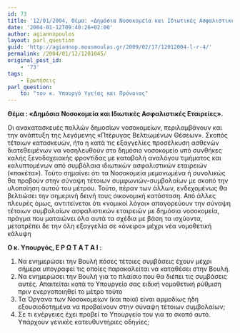 ```yaml
---
id: 73
title: '12/01/2004, Θέμα: «Δημόσια Νοσοκομεία και Ιδιωτικές Ασφαλιστικές Εταιρείες».'
date: '2004-01-12T09:40:26+02:00'
author: agiannopoulos
layout: parl_question
guid: 'http://agiannop.mousmoulas.gr/2009/02/17/12012004-l-r-4/'
permalink: /2004/01/12/1201045/
original_post_id:
    - '73'
tags:
    - Ερωτήσεις
parl_question:
    to: "τον κ. Υπουργό Υγείας και Πρόνοιας"
---
```


**Θέμα : «Δημόσια Νοσοκομεία και Ιδιωτικές Ασφαλιστικές Εταιρείες».**

Οι ανακατασκευές πολλών δημοσίων νοσοκομείων, περιλαμβάνουν και την ανάπτυξη της λεγόμενης «Πτέρυγας Βελτιωμένων Θέσεων». Σκοπός τέτοιων κατασκευών, ήτο η κατά τις εξαγγελίες προσέλκυση ασθενών διατεθειμένων να νοσηλευθούν στο δημόσιο νοσοκομείο υπό συνθήκες καλής ξενοδοχειακής φροντίδας με καταβολή αναλόγου τιμήματος και καλυπτομένων από συμβόλαια ιδιωτικών ασφαλιστικών  εταιρειών («πακέτα»). Τούτο σημαίνει ότι τα Νοσοκομεία μεμονωμένα ή συνολικώς θα προβούν στην σύναψη τέτοιων συμφωνιών-συμβολαίων με σκοπό την υλοποίηση αυτού του μέτρου. Τούτο, πέραν των άλλων, ενδεχομένως θα βελτιώσει την σημερινή δεινή τους οικονομική κατάσταση. Από άλλες πλευρές όμως, αντιτείνεται ότι «νομικοί λόγοι» απαγορεύουν την σύναψη τέτοιων συμβολαίων ασφαλιστικών εταιρειών με δημόσια νοσοκομεία, πράγμα που ματαιώνει όλα αυτά τα σχέδια με βάση τα ισχύοντα, μετατρέπει δε την όλη εξαγγελία σε «όνειρο» μέχρι νέα νομοθετική κάλυψη

**Ο κ. Υπουργός, Ε Ρ Ω Τ Α Τ Α Ι :**

1. Να ενημερώσει την Βουλή πόσες τέτοιες συμβάσεις έχουν μέχρι σήμερα υπογραφεί τις οποίες παρακαλείται να καταθέσει στην Βουλή. 
1. Να ενημερώσει την Βουλή για το πλαίσιο που θα διέπει τις συμβάσεις αυτές. Απαιτείται κατά το Υπουργείο σας ειδική νομοθετική ρύθμιση πριν ενεργοποιηθεί το μέτρο τούτο
1. Τα Όργανα των Νοσοκομείων (και ποία) είναι αρμοδίως ήδη εξουσιοδοτημένα να προβαίνουν στην σύναψη τέτοιων συμβολαίων;
1. Σε τι ενέργειες έχει προβεί το Υπουργείο του για το σκοπό αυτό. Υπάρχουν γενικές κατευθυντήριες οδηγίες;